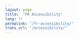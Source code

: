 ```yaml
---
layout: page
title:  "FR Accessibility"
lang: fr
permalink: "/fr-accessibility/"
trans_url: "/accessibility/"
---
```

